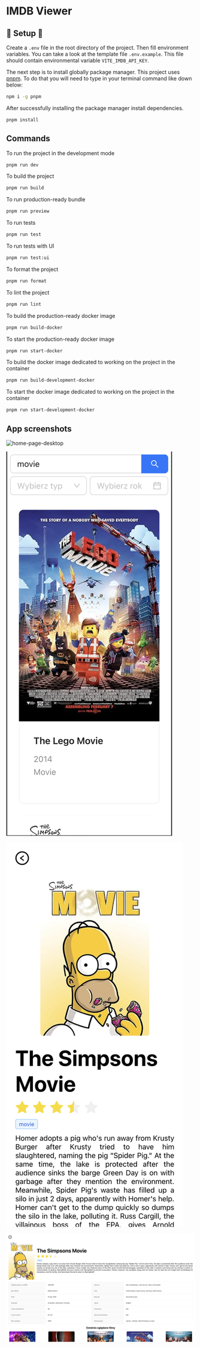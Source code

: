 # IMDB Viewer

## :triangular_flag_on_post: Setup :triangular_flag_on_post:

Create a `.env` file in the root directory of the project. Then fill environment variables. You can take a look at the template file `.env.example`. This file should contain environmental variable `VITE_IMDB_API_KEY`.

The next step is to install globally package manager. This project uses [pnpm](https://pnpm.io/). To do that you will need to type in your terminal command like down below:

```sh
npm i -g pnpm
```

After successfully installing the package manager install dependencies.

```sh
pnpm install
```

## Commands

To run the project in the development mode

```sh
pnpm run dev
```

To build the project

```sh
pnpm run build
```

To run production-ready bundle

```sh
pnpm run preview
```

To run tests

```sh
pnpm run test
```

To run tests with UI

```sh
pnpm run test:ui
```

To format the project

```sh
pnpm run format
```

To lint the project

```sh
pnpm run lint
```

To build the production-ready docker image

```sh
pnpm run build-docker
```

To start the production-ready docker image

```sh
pnpm run start-docker
```

To build the docker image dedicated to working on the project in the container

```sh
pnpm run build-development-docker
```

To start the docker image dedicated to working on the project in the container

```sh
pnpm run start-development-docker
```

## App screenshots

![home-page-desktop](./images/home-page-desktop.png)

![home-page-mobile](./images/home-page-mobile.png)

![movie-details-mobile](./images/movie-details-mobile.png)

![movie-details-desktop](./images/movie-details-desktop.png)
